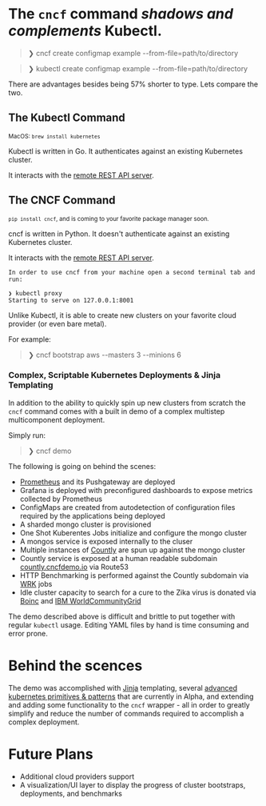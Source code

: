 # The `cncf` command _shadows and complements_ Kubectl. 

> ❯ cncf create configmap example --from-file=path/to/directory

> ❯ kubectl create configmap example --from-file=path/to/directory

There are advantages besides being 57% shorter to type. Lets compare the two.


## The Kubectl Command
<sub>MacOS: `brew install kubernetes`</sub>

Kubectl is written in Go. It authenticates against an existing Kubernetes cluster.

It interacts with the [remote REST API server](http://kubernetes.io/docs/admin/accessing-the-api/).



## The CNCF Command

<sub>`pip install cncf`, and is coming to your favorite package manager soon.</sub>

cncf is written in Python. It doesn't authenticate against an existing Kubernetes cluster.

It interacts with the [remote REST API server](http://kubernetes.io/docs/admin/accessing-the-api/).

```
In order to use cncf from your machine open a second terminal tab and run:

❯ kubectl proxy
Starting to serve on 127.0.0.1:8001
```




Unlike Kubectl, it is able to create new clusters on your favorite cloud provider (or even bare metal).

For example:
> ❯ cncf bootstrap aws --masters 3 --minions 6

### Complex, Scriptable Kubernetes Deployments & Jinja Templating 

In addition to the ability to quickly spin up new clusters from scratch the `cncf` command comes with a built in demo of a complex multistep multicomponent deployment.

Simply run:
> ❯ cncf demo

The following is going on behind the scenes: 

- [Prometheus](https://github.com/prometheus) and its Pushgateway are deployed
- Grafana is deployed with preconfigured dashboards to expose metrics collected by Prometheus
- ConfigMaps are created from autodetection of configuration files required by the applications being deployed
- A sharded mongo cluster is provisioned 
- One Shot Kuberentes Jobs initialize and configure the mongo cluster
- A mongos service is exposed internally to the cluser
- Multiple instances of [Countly](https://count.ly/) are spun up against the mongo cluster
- Countly service is exposed at a human readable subdomain [countly.cncfdemo.io](countly.cncfdemo.io) via Route53
- HTTP Benchmarking is performed against the Countly subdomain via [WRK](https://github.com/wg/wrk) jobs
- Idle cluster capacity to search for a cure to the Zika virus is donated via [Boinc](https://hub.docker.com/r/zilman/boinc/) and [IBM WorldCommunityGrid](https://www.worldcommunitygrid.org/about_us/viewAboutUs.do)

The demo described above is difficult and brittle to put together with regular `kubectl` usage. Editing YAML files by hand is time consuming and error prone. 

# Behind the scences 

The demo was accomplished with [Jinja](http://jinja.pocoo.org/) templating, several [advanced kubernetes primitives & patterns](Advanced.md) that are currently in Alpha, and extending and adding some functionality to the `cncf` wrapper - all in order to greatly simplify and reduce the number of commands required to accomplish a complex deployment.

# Future Plans

- Additional cloud providers support
- A visualization/UI layer to display the progress of cluster bootstraps, deployments, and benchmarks
